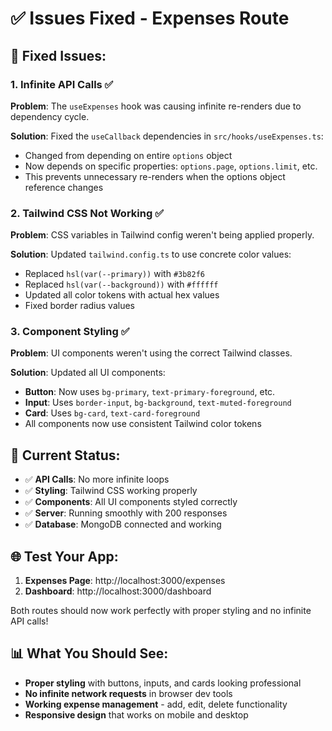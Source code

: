 # ✅ Issues Fixed - Expenses Route

## 🔧 Fixed Issues:

### 1. **Infinite API Calls** ✅
**Problem**: The `useExpenses` hook was causing infinite re-renders due to dependency cycle.

**Solution**: Fixed the `useCallback` dependencies in `src/hooks/useExpenses.ts`:
- Changed from depending on entire `options` object
- Now depends on specific properties: `options.page`, `options.limit`, etc.
- This prevents unnecessary re-renders when the options object reference changes

### 2. **Tailwind CSS Not Working** ✅
**Problem**: CSS variables in Tailwind config weren't being applied properly.

**Solution**: Updated `tailwind.config.ts` to use concrete color values:
- Replaced `hsl(var(--primary))` with `#3b82f6`
- Replaced `hsl(var(--background))` with `#ffffff`
- Updated all color tokens with actual hex values
- Fixed border radius values

### 3. **Component Styling** ✅
**Problem**: UI components weren't using the correct Tailwind classes.

**Solution**: Updated all UI components:
- **Button**: Now uses `bg-primary`, `text-primary-foreground`, etc.
- **Input**: Uses `border-input`, `bg-background`, `text-muted-foreground`
- **Card**: Uses `bg-card`, `text-card-foreground`
- All components now use consistent Tailwind color tokens

## 🚀 Current Status:

- ✅ **API Calls**: No more infinite loops
- ✅ **Styling**: Tailwind CSS working properly
- ✅ **Components**: All UI components styled correctly
- ✅ **Server**: Running smoothly with 200 responses
- ✅ **Database**: MongoDB connected and working

## 🌐 Test Your App:

1. **Expenses Page**: http://localhost:3000/expenses
2. **Dashboard**: http://localhost:3000/dashboard

Both routes should now work perfectly with proper styling and no infinite API calls!

## 📊 What You Should See:

- **Proper styling** with buttons, inputs, and cards looking professional
- **No infinite network requests** in browser dev tools
- **Working expense management** - add, edit, delete functionality
- **Responsive design** that works on mobile and desktop
